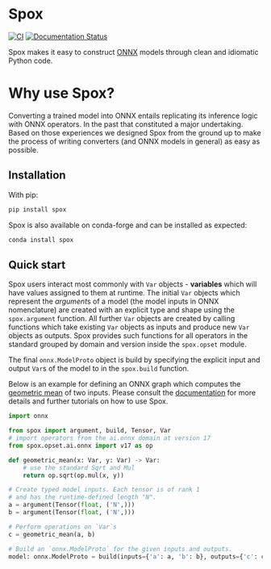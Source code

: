 # Spox

[![CI](https://github.com/Quantco/spox/actions/workflows/ci.yml/badge.svg)](https://github.com/Quantco/spox/actions/workflows/ci.yml)
[![Documentation Status](https://readthedocs.org/projects/spox/badge/?version=latest)](https://spox.readthedocs.io/en/latest/?badge=latest)

Spox makes it easy to construct [ONNX](https://github.com/onnx/onnx/) models through clean and idiomatic Python code.

# Why use Spox?

Converting a trained model into ONNX entails replicating its inference logic with ONNX operators.
In the past that constituted a major undertaking.
Based on those experiences we designed Spox from the ground up to make the process of writing converters (and ONNX models in general) as easy as possible.

## Installation

With pip:

```bash
pip install spox
```

Spox is also available on conda-forge and can be installed as expected:

```bash
conda install spox
```

## Quick start

Spox users interact most commonly with `Var` objects - **variables** which will have values assigned to them at runtime.
The initial `Var` objects which represent the *argument*s of a model (the model inputs in ONNX nomenclature) are created with an explicit type and shape using the `spox.argument` function.
All further `Var` objects are created by calling functions which take existing `Var` objects as inputs and produce new `Var` objects as outputs.
Spox provides such functions for all operators in the standard grouped by domain and version inside the `spox.opset` module.

The final `onnx.ModelProto` object is build by specifying the explicit input and output `Var`s of the model to in the `spox.build` function.

Below is an example for defining an ONNX graph which computes the [geometric mean](https://en.wikipedia.org/wiki/Geometric_mean) of two inputs.
Please consult the [documentation](https://spox.readthedocs.io/en/latest) for more details and further tutorials on how to use Spox.

```python
import onnx

from spox import argument, build, Tensor, Var
# import operators from the ai.onnx domain at version 17
from spox.opset.ai.onnx import v17 as op

def geometric_mean(x: Var, y: Var) -> Var:
    # use the standard Sqrt and Mul
    return op.sqrt(op.mul(x, y))

# Create typed model inputs. Each tensor is of rank 1
# and has the runtime-defined length "N".
a = argument(Tensor(float, ('N',)))
b = argument(Tensor(float, ('N',)))

# Perform operations on `Var`s
c = geometric_mean(a, b)

# Build an `onnx.ModelProto` for the given inputs and outputs.
model: onnx.ModelProto = build(inputs={'a': a, 'b': b}, outputs={'c': c})
```
